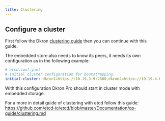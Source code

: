 ```yaml
---
title: Clustering
---
```


## Configure a cluster

First follow the Dkron [clustering guide](/usage/clustering) then you can continue with this guide.

The embedded store also needs to know its peers, it needs its own configuration as in the following example:

```yaml
# etcd.conf.yaml
# Initial cluster configuration for bootstrapping.
initial-cluster: dkron1=https://10.19.3.9:2380,dkron2=https://10.19.4.64:2380,dkron3=https://10.19.7.215:2380
```

With this configuration Dkron Pro should start in cluster mode with embedded storage.

For a more in detail guide of clustering with etcd follow this guide: https://github.com/etcd-io/etcd/blob/master/Documentation/op-guide/clustering.md
